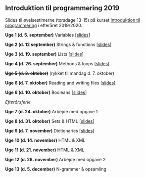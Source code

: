 ## Introduktion til programmering 2019

Slides til øvelsestimerne (torsdage 13-15) på kurset [Introduktion til programmering](https://kurser.ku.dk/course/hlib0007eu/2019-2020) i efteråret 2019/2020.

__Uge 1 (d. 5. september)__ Variables \[[slides](/slides/week01.html)\]

__Uge 2 (d. 12 september)__ Strings & functions \[[slides](/slides/week02.html)\]

__Uge 3 (d. 19. september)__ Lists \[[slides](/slides/week03.html)\]

__Uge 4 (d. 26. september)__ Methods & loops \[[slides](/slides/week04.html)\]

~~__Uge 5 (d. 3. oktober)__~~ (rykket til mandag d. 7. oktober)

__Uge 6 (d. 7. oktober)__ Reading and writing files \[[slides](/slides/week05.html)\]

__Uge 6 (d. 10. oktober)__ Booleans \[[slides](/slides/week06.html)\]

_Efterårsferie_

__Uge 7 (d. 24. oktober)__ Arbejde med opgave 1

__Uge 8 (d. 31. oktober)__ Sets & HTML \[[slides](/slides/week08.html)\]

__Uge 9 (d. 7. november)__ Dictionaries \[[slides](/slides/week09.html)\]

__Uge 10 (d. 14. november)__ HTML & XML <!-- \[[slides](/slides/week10.html)\] -->

__Uge 11 (d. 21. november)__ HTML & XML <!-- \[[slides](/slides/week11.html)\] -->

__Uge 12 (d. 28. november)__ Arbejde med opgave 2

__Uge 13 (d. 5. december)__ N-grammer & opsamling <!-- \[[slides](/slides/week13.html)\] -->
